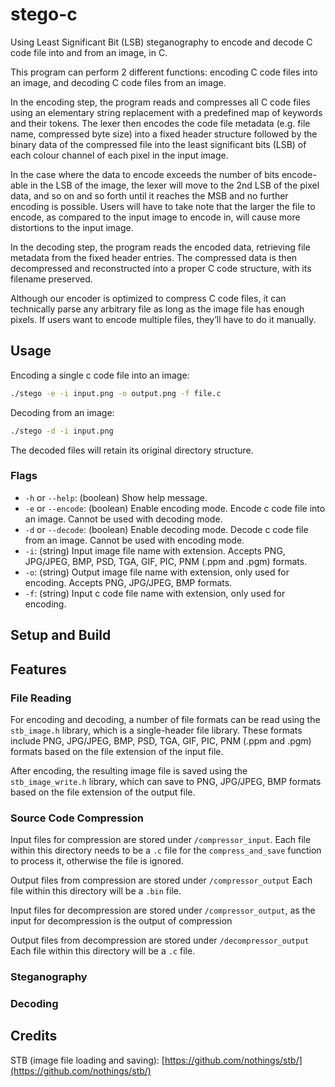 # stego-c

Using Least Significant Bit (LSB) steganography to encode and decode C code file into and from an image, in C.

This program can perform 2 different functions: encoding C code files into an image, and decoding C code files from an image.

In the encoding step, the program reads and compresses all C code files using an elementary string replacement with a predefined map of keywords and their tokens. The lexer then encodes the code file metadata (e.g. file name, compressed byte size) into a fixed header structure followed by the binary data of the compressed file into the least significant bits (LSB) of each colour channel of each pixel in the input image.

In the case where the data to encode exceeds the number of bits encode-able in the LSB of the image, the lexer will move to the 2nd LSB of the pixel data, and so on and so forth until it reaches the MSB and no further encoding is possible. Users will have to take note that the larger the file to encode, as compared to the input image to encode in, will cause more distortions to the input image.

In the decoding step, the program reads the encoded data, retrieving file metadata from the fixed header entries. The compressed data is then decompressed and reconstructed into a proper C code structure, with its filename preserved.

Although our encoder is optimized to compress C code files, it can technically parse any arbitrary file as long as the image file has enough pixels. If users want to encode multiple files, they’ll have to do it manually.

## Usage

Encoding a single c code file into an image:

```bash
./stego -e -i input.png -o output.png -f file.c
```

Decoding from an image:

```bash
./stego -d -i input.png
```

The decoded files will retain its original directory structure.

### Flags

- `-h` or `--help`: (boolean) Show help message.
- `-e` or `--encode`: (boolean) Enable encoding mode. Encode c code file into an image. Cannot be used with decoding mode.
- `-d` or `--decode`: (boolean) Enable decoding mode. Decode c code file from an image. Cannot be used with encoding mode.
- `-i`: (string) Input image file name with extension. Accepts PNG, JPG/JPEG, BMP, PSD, TGA, GIF, PIC, PNM (.ppm and .pgm) formats.
- `-o`: (string) Output image file name with extension, only used for encoding. Accepts PNG, JPG/JPEG, BMP formats.
- `-f`: (string) Input c code file name with extension, only used for encoding.

## Setup and Build

## Features

### File Reading

For encoding and decoding, a number of file formats can be read using the `stb_image.h` library, which is a single-header file library. These formats include PNG, JPG/JPEG, BMP, PSD, TGA, GIF, PIC, PNM (.ppm and .pgm) formats based on the file extension of the input file.

After encoding, the resulting image file is saved using the `stb_image_write.h` library, which can save to PNG, JPG/JPEG, BMP formats based on the file extension of the output file.

### Source Code Compression

Input files for compression are stored under `/compressor_input`.
Each file within this directory needs to be a `.c` file for the `compress_and_save` function to process it, otherwise the file is ignored.

Output files from compression are stored under `/compressor_output`
Each file within this directory will be a `.bin` file.

Input files for decompression are stored under `/compressor_output`, as the input for decompression is the output of compression

Output files from decompression are stored under `/decompressor_output`
Each file within this directory will be a `.c` file.

### Steganography

### Decoding

## Credits

STB (image file loading and saving): [https://github.com/nothings/stb/](https://github.com/nothings/stb/)
